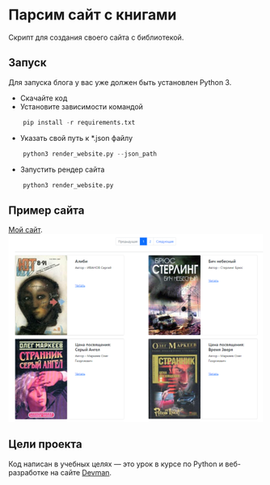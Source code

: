 # Парсим сайт с книгами

Скрипт для создания своего сайта с библиотекой.

## Запуск

Для запуска блога у вас уже должен быть установлен Python 3.

- Скачайте код
- Установите зависимости командой 
```python
    pip install -r requirements.txt
```
- Указать свой путь к *.json файлу 
```python
    python3 render_website.py --json_path
```
- Запустить рендер сайта
```python 
    python3 render_website.py
```

## Пример сайта

[Мой сайт](https://bogpc228.github.io/Parse-the-online-library/pages/index1.html).
![Скриншот](static/Скриншот.png)

## Цели проекта

Код написан в учебных целях — это урок в курсе по Python и веб-разработке на сайте [Devman](https://dvmn.org).
